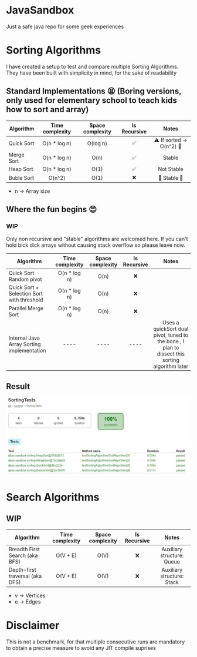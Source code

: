 # JavaSandbox

Just a safe java repo for some geek experiences

# Sorting Algorithms

I have created a setup to test and compare multiple Sorting Algorithms.
They have been built with simplicity in mind, for the sake of readability

## Standard Implementations :tired_face: (Boring versions, only used for elementary school to teach kids how to sort and array)

| Algorithm  |Time complexity|Space complexity|    Is Recursive    |                Notes                |
|------------|:-------------:|:--------------:|:------------------:|:-----------------------------------:|
| Quick Sort | O(n * log n)  |    O(log n)    | :white_check_mark: |:warning: If sorted -> O(n^2) :snail:|
| Merge Sort | O(n * log n)  |      O(n)      | :white_check_mark: |               Stable                |
| Heap Sort  | O(n * log n)  |      O(1)      | :white_check_mark: |             Not Stable              |
| Buble Sort |    O(n^2)     |      O(1)      |        :x:         |      :snail:    Stable :snail:      |

* n -> Array size

## Where the fun begins :heart_eyes:

### WIP

Only non recursive and "stable" algorithms are welcomed here. If you can't hold bick dick arrays without causing stack overflow so please leave now. 

| Algorithm                                  |Time complexity|  Space complexity  |Is Recursive|        Notes        |
|--------------------------------------------|:-------------:|:------------------:|:----------:|:-------------------:|
| Quick Sort Random pivot                    | O(n * log n)  |        O(n)        |    :x:     |                     |
| Quick Sort + Selection Sort with threshold | O(n * log n)  |        O(n)        |    :x:     |                     |
| Parallel Merge Sort                        | O(n * log n)  |        O(n)        |    :x:     |                     |
| Internal Java Array Sorting implementation | ----          |       ----         |    ----    |  Uses a quickSort dual pivot, tuned to the bone , I plan to dissect this sorting algorithm later|

## Result

![Test report](src/main/resources/SortingTestsReport.png)

# Search Algorithms

## WIP

| Algorithm                       |Time complexity|Space complexity|   Is Recursive   |           Notes            |
|---------------------------------|:-------------:|:--------------:|:----------------:|:--------------------------:|
| Breadth First Search (aka BFS)  |   O(V + E)    |      O(V)      |       :x:        | Auxiliary structure: Queue |
| Depth-first traversal (aka DFS) |   O(V + E)    |      O(V)      |       :x:        | Auxiliary structure: Stack |

* v -> Vertices
* e -> Edges

# Disclaimer
This is not a benchmark, for that multiple consecutive runs are mandatory to obtain a precise measure to avoid any
JIT compile suprises
